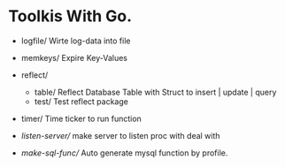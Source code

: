 # Toolkis With Go.

- logfile/
	Wirte log-data into file

- memkeys/
	Expire Key-Values

- reflect/
	+ table/
		Reflect Database Table with Struct to insert | update | query
	+ test/
		Test reflect package

- timer/
	Time ticker to run function

- *listen-server/*
	make server to listen proc with deal with

- *make-sql-func/*
	Auto generate mysql function by profile.
